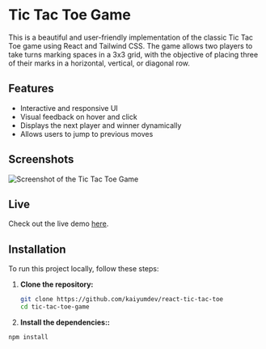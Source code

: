 # Tic Tac Toe Game

This is a beautiful and user-friendly implementation of the classic Tic Tac Toe game using React and Tailwind CSS. The game allows two players to take turns marking spaces in a 3x3 grid, with the objective of placing three of their marks in a horizontal, vertical, or diagonal row.

## Features

- Interactive and responsive UI
- Visual feedback on hover and click
- Displays the next player and winner dynamically
- Allows users to jump to previous moves

## Screenshots

![Screenshot of the Tic Tac Toe Game](https://i.ibb.co/MNM1Pnn/tic-tac-toe.png)


## Live

Check out the live demo [here](https://your-demo-link.com).

## Installation

To run this project locally, follow these steps:

1. **Clone the repository:**

   ```bash
   git clone https://github.com/kaiyumdev/react-tic-tac-toe
   cd tic-tac-toe-game


1. **Install the dependencies::**
```bash
npm install

